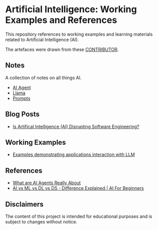 # Artificial Intelligence:  Working Examples and References

This repository references to working examples and learning materials related to Artificial Intelligence (AI).

The artefaces were drawn from these [CONTRIBUTOR](./CONTRIBUTORS).

## Notes

A collection of notes on all things AI.

* [AI Agent](./notes/agent.md)
* [Llama](./notes/llama.md)
* [Prompts](./notes/prompt.md)

## Blog Posts

* [Is ArtificaI Intelligence (AI) Disrupting Software Engineering?](./posts/ai_software_engineering.md)

## Working Examples

* [Examples demonstrating applications interaction with LLM](https://github.com/paulwizviz/llm-api-examples.git)

## References

* [What are AI Agents Really About](https://www.youtube.com/watch?v=eHEHE2fpnWQ)
* [AI vs ML vs DL vs DS - Difference Explained | AI For Beginners](https://www.youtube.com/watch?v=hhFG9X3h8t8)

## Disclaimers

The content of this project is intended for educational purposes and is subject to changes without notice.